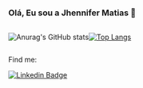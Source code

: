 ### Olá, Eu sou a Jhennifer Matias 👋

<div style="display: flex; alignItems: center; justifyContent: center;">
  
  ![Anurag's GitHub stats](https://github-readme-stats.vercel.app/api?username=jhennymatias&show_icons=true&theme=radical)

  [![Top Langs](https://github-readme-stats.vercel.app/api/top-langs/?username=jhennymatias&layout=compact)](https://github.com/yushi1007)
  
</div>

  

Find me:

[![Linkedin Badge](https://img.shields.io/badge/-LinkedIn-blue?style=flat-square&logo=Linkedin&logoColor=white&link=https://www.linkedin.com/in/jhennifer-m-170818122/)](https://www.linkedin.com/in/jhennifer-m-170818122/)


